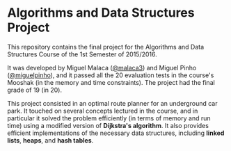 # Algorithms and Data Structures Project

This repository contains the final project for the Algorithms and Data
Structures Course of the 1st Semester of 2015/2016.

It was developed by Miguel Malaca ([@malaca3](https://github.com/malaca3)) and
Miguel Pinho ([@miguelpinho](https://github.com/miguelpinho)), and it passed all
the 20 evaluation tests in the course's Mooshak (in the memory and time
constraints). The project had the final grade of 19 (in 20).

This project consisted in an optimal route planner for an underground car park.
It touched on several concepts lectured in the course, and in particular it
solved the problem efficiently (in terms of memory and run time) using a
modified version of **Dijkstra's algorithm**. It also provides efficient
implementations of the necessary data structures, including **linked lists**,
**heaps**, and **hash tables**.
